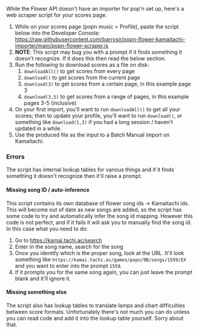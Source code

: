 While the Flower API doesn't have an importer for pop'n set up, here's a web scraper script for your scores page.

1. While on your scores page (popn music > Profile), paste the script below into the Developer Console: https://raw.githubusercontent.com/barrysir/popn-flower-kamaitachi-importer/main/popn-flower-scraper.js
2. **NOTE**: This script may bug you with a prompt if it finds something it doesn't recognize. If it does this then read the below section.
3. Run the following to download scores as a file on disk:
   1. `downloadAll()` to get scores from every page
   2. `download()` to get scores from the current page
   3. `download(3)` to get scores from a certain page, in this example page 3
   4. `download(3,5)` to get scores from a range of pages, in this example pages 3-5 (inclusive)
4. On your first import, you'll want to run `downloadAll()` to get all your scores; then to update your profile, you'll want to run `download()`, or something like `download(1,3)` if you had a long session / haven't updated in a while.
5. Use the produced file as the input to a Batch Manual import on Kamaitachi.

### Errors

The script has internal lookup tables for various things and if it finds something it doesn't recognize then it'll raise a prompt.

#### Missing song ID / auto-inference

This script contains its own database of flower song ids -> Kamaitachi ids. This will become out of date as new songs are added, so the script has some code to try and automatically infer the song id mapping. However this code is not perfect, and if it fails it will ask you to manually find the song id. In this case what you need to do:

1. Go to https://kamai.tachi.ac/search
2. Enter in the song name, search for the song
3. Once you identify which is the proper song, look at the URL. It'll look something like `https://kamai.tachi.ac/games/popn/9B/songs/1559/EX` and you want to enter into the prompt `1559`.
4. If it prompts you for the same song again, you can just leave the prompt blank and it'll ignore it.

#### Missing something else

The script also has lookup tables to translate lamps and chart difficulties between score formats. Unfortunately there's not much you can do unless you can read code and add it into the lookup table yourself. Sorry about that.
